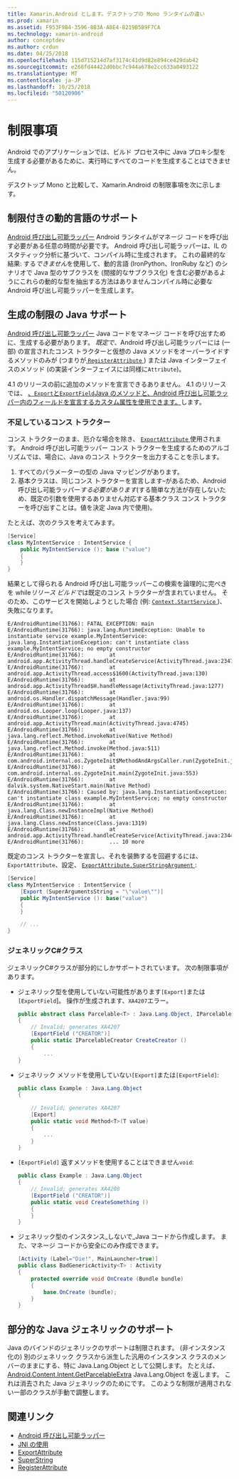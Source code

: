 ```yaml
---
title: Xamarin.Android とします。デスクトップの Mono ランタイムの違い
ms.prod: xamarin
ms.assetid: F953F9B4-3596-8B3A-A8E4-8219B5B9F7CA
ms.technology: xamarin-android
author: conceptdev
ms.author: crdun
ms.date: 04/25/2018
ms.openlocfilehash: 115d715214d7af3174c41d9d82e894ce429dab42
ms.sourcegitcommit: e268fd44422d0bbc7c944a678e2cc633a0493122
ms.translationtype: MT
ms.contentlocale: ja-JP
ms.lasthandoff: 10/25/2018
ms.locfileid: "50120906"
---
```

# <a name="limitations"></a>制限事項

Android でのアプリケーションでは、ビルド プロセス中に Java プロキシ型を生成する必要があるために、実行時にすべてのコードを生成することはできません。

デスクトップ Mono と比較して、Xamarin.Android の制限事項を次に示します。


## <a name="limited-dynamic-language-support"></a>制限付きの動的言語のサポート

 [Android 呼び出し可能ラッパー](~/android/platform/java-integration/android-callable-wrappers.md) Android ランタイムがマネージ コードを呼び出す必要がある任意の時間が必要です。 Android 呼び出し可能ラッパーは、IL のスタティック分析に基づいて、コンパイル時に生成されます。 これの最終的な結果: する*できません*を使用して、動的言語 (IronPython、IronRuby など) のシナリオで Java 型のサブクラスを (間接的なサブクラス化) を含む必要があるようにこれらの動的な型を抽出する方法はありませんコンパイル時に必要な Android 呼び出し可能ラッパーを生成します。


## <a name="limited-java-generation-support"></a>生成の制限の Java サポート

[Android 呼び出し可能ラッパー](~/android/platform/java-integration/android-callable-wrappers.md) Java コードをマネージ コードを呼び出すために、生成する必要があります。 *既定で*、Android 呼び出し可能ラッパーには (一部) の宣言されたコンス トラクターと仮想の Java メソッドをオーバーライドするメソッドのみが (つまりが[ `RegisterAttribute` ](https://developer.xamarin.com/api/type/Android.Runtime.RegisterAttribute/)) または Java インターフェイスのメソッド (の実装インターフェイスには同様に`Attribute`)。
  
4.1 のリリースの前に追加のメソッドを宣言できるありません。 4.1 のリリースでは、 [、`Export`と`ExportField`Java のメソッドと、Android 呼び出し可能ラッパー内のフィールドを宣言するカスタム属性を使用できます。](~/android/platform/java-integration/working-with-jni.md)します。

### <a name="missing-constructors"></a>不足しているコンス トラクター

コンス トラクターのまま、厄介な場合を除き、 [ `ExportAttribute` ](https://developer.xamarin.com/api/type/Java.Interop.ExportAttribute)使用されます。 Android 呼び出し可能ラッパー コンス トラクターを生成するためのアルゴリズムでは、場合に、Java のコンス トラクターを出力することを示します。

1. すべてのパラメーターの型の Java マッピングがあります。
2. 基本クラスは、同じコンス トラクターを宣言します&ndash;があるため、Android 呼び出し可能ラッパー*する必要があります*(する簡単な方法が存在しないため、既定の引数を使用するありません対応する基本クラス コンス トラクターを呼び出すことは。値を決定 Java 内で使用)。

たとえば、次のクラスを考えてみます。

```csharp
[Service]
class MyIntentService : IntentService {
    public MyIntentService (): base ("value")
    {
    }
}
```

結果として得られる Android 呼び出し可能ラッパーこの検索を論理的に完ぺきを while*リリース ビルドで*は既定のコンス トラクターが含まれていません。 そのため、このサービスを開始しようとした場合 (例: [ `Context.StartService` ](https://developer.xamarin.com/api/member/Android.Content.Context.StartService/p/Android.Content.Intent/))、失敗になります。

```shell
E/AndroidRuntime(31766): FATAL EXCEPTION: main
E/AndroidRuntime(31766): java.lang.RuntimeException: Unable to instantiate service example.MyIntentService: java.lang.InstantiationException: can't instantiate class example.MyIntentService; no empty constructor
E/AndroidRuntime(31766):        at android.app.ActivityThread.handleCreateService(ActivityThread.java:2347)
E/AndroidRuntime(31766):        at android.app.ActivityThread.access$1600(ActivityThread.java:130)
E/AndroidRuntime(31766):        at android.app.ActivityThread$H.handleMessage(ActivityThread.java:1277)
E/AndroidRuntime(31766):        at android.os.Handler.dispatchMessage(Handler.java:99)
E/AndroidRuntime(31766):        at android.os.Looper.loop(Looper.java:137)
E/AndroidRuntime(31766):        at android.app.ActivityThread.main(ActivityThread.java:4745)
E/AndroidRuntime(31766):        at java.lang.reflect.Method.invokeNative(Native Method)
E/AndroidRuntime(31766):        at java.lang.reflect.Method.invoke(Method.java:511)
E/AndroidRuntime(31766):        at com.android.internal.os.ZygoteInit$MethodAndArgsCaller.run(ZygoteInit.java:786)
E/AndroidRuntime(31766):        at com.android.internal.os.ZygoteInit.main(ZygoteInit.java:553)
E/AndroidRuntime(31766):        at dalvik.system.NativeStart.main(Native Method)
E/AndroidRuntime(31766): Caused by: java.lang.InstantiationException: can't instantiate class example.MyIntentService; no empty constructor
E/AndroidRuntime(31766):        at java.lang.Class.newInstanceImpl(Native Method)
E/AndroidRuntime(31766):        at java.lang.Class.newInstance(Class.java:1319)
E/AndroidRuntime(31766):        at android.app.ActivityThread.handleCreateService(ActivityThread.java:2344)
E/AndroidRuntime(31766):        ... 10 more
```

既定のコンス トラクターを宣言し、それを装飾するを回避するには、 `ExportAttribute`、設定、 [ `ExportAttribute.SuperStringArgument` ](https://developer.xamarin.com/api/property/Java.Interop.ExportAttribute.SuperArgumentsString/): 

```csharp
[Service]
class MyIntentService : IntentService {
    [Export (SuperArgumentsString = "\"value\"")]
    public MyIntentService (): base("value")
    {
    }

    // ...
}
```


### <a name="generic-c-classes"></a>ジェネリックC#クラス

ジェネリックC#クラスが部分的にしかサポートされています。 次の制限事項があります。


-   ジェネリック型を使用していない可能性があります`[Export]`または`[ExportField`]。 操作が生成されます、`XA4207`エラー。

    ```csharp
    public abstract class Parcelable<T> : Java.Lang.Object, IParcelable
    {
        // Invalid; generates XA4207
        [ExportField ("CREATOR")]
        public static IParcelableCreator CreateCreator ()
        {
            ...
    }
    ```

-   ジェネリック メソッドを使用していない`[Export]`または`[ExportField]`:

    ```csharp
    public class Example : Java.Lang.Object
    {
        
        // Invalid; generates XA4207
        [Export]
        public static void Method<T>(T value)
        {
            ...
        }
    }
    ```

-   `[ExportField]` 返すメソッドを使用することはできません`void`:

    ```csharp
    public class Example : Java.Lang.Object
    {
        // Invalid; generates XA4208
        [ExportField ("CREATOR")]
        public static void CreateSomething ()
        {
        }
    }
    ```

-   ジェネリック型のインスタンス_しないで_Java コードから作成します。
    また、マネージ コードから安全にのみ作成できます。

    ```csharp
    [Activity (Label="Die!", MainLauncher=true)]
    public class BadGenericActivity<T> : Activity
    {
        protected override void OnCreate (Bundle bundle)
        {
            base.OnCreate (bundle);
        }
    }
    ```


## <a name="partial-java-generics-support"></a>部分的な Java ジェネリックのサポート

Java のバインドのジェネリックのサポートは制限されます。 (非インスタンス化の) 別のジェネリック クラスから派生した汎用のインスタンス クラスのメンバーのままにする、特に Java.Lang.Object として公開します。 たとえば、 [Android.Content.Intent.GetParcelableExtra](https://developer.xamarin.com/api/member/Android.Content.Intent.GetParcelableExtra/p/System.String/) Java.Lang.Object を返します。 これは消去された Java ジェネリックのためにです。
このような制限が適用されない一部のクラスが手動で調整します。


## <a name="related-links"></a>関連リンク

- [Android 呼び出し可能ラッパー](~/android/platform/java-integration/android-callable-wrappers.md)
- [JNI の使用](~/android/platform/java-integration/working-with-jni.md)
- [ExportAttribute](https://developer.xamarin.com/api/type/Java.Interop.ExportAttribute/)
- [SuperString](https://developer.xamarin.com/api/property/Java.Interop.ExportAttribute.SuperArgumentsString/)
- [RegisterAttribute](https://developer.xamarin.com/api/type/Android.Runtime.RegisterAttribute/)
